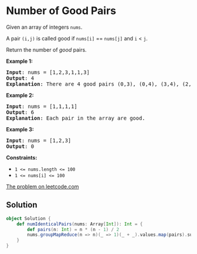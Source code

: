 # Number of Good Pairs

Given an array of integers `nums`.

A pair `(i,j)` is called good if `nums[i]` == `nums[j]` and `i` < `j`.

Return the number of _good_ pairs.

**Example 1:**
<pre>
<b>Input</b>: nums = [1,2,3,1,1,3]
<b>Output</b>: 4
<b>Explanation</b>: There are 4 good pairs (0,3), (0,4), (3,4), (2,5) 0-indexed.
</pre>

**Example 2:**
<pre>
<b>Input</b>: nums = [1,1,1,1]
<b>Output</b>: 6
<b>Explanation</b>: Each pair in the array are good.
</pre>

**Example 3:**
<pre>
<b>Input</b>: nums = [1,2,3]
<b>Output</b>: 0
</pre>

**Constraints:**

* `1 <= nums.length <= 100`
* `1 <= nums[i] <= 100`

[The problem on leetcode.com](https://leetcode.com/problems/number-of-good-pairs/)

## Solution

```scala
object Solution {
    def numIdenticalPairs(nums: Array[Int]): Int = {
        def pairs(n: Int) = n * (n - 1) / 2
        nums.groupMapReduce(n => n)(_ => 1)(_ + _).values.map(pairs).sum
    }
}
```
